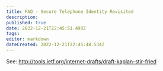 ```yaml
---
title: FAQ - Secure Telephone Identity Revisited
description: 
published: true
date: 2022-12-21T22:45:51.493Z
tags: 
editor: markdown
dateCreated: 2022-12-21T22:45:48.534Z
---
```


See: http://tools.ietf.org/internet-drafts/draft-kaplan-stir-fried